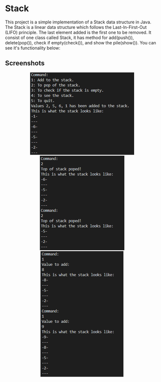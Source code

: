 # Stack

This project is a simple implementation of a Stack data structure in Java. The Stack is a linear data structure which follows the Last-In-First-Out (LIFO) principle. The last element added is the first one to be removed. It consist of one class called Stack, it has method for add(push()), delete(pop()), check if empty(check()), and show the pile(show()). You can see it's functionality below:  

## Screenshots

<p align="center">
  <img src="screenshots/stack1.png" />
  <img src="screenshots/stack2.png"  /> 
  <img src="screenshots/stack3.png"  /> 
</p>

